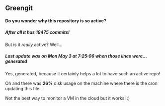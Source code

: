 ## Greengit

#### Do you wonder why this repository is so active?

##### After all it has 19475 commits!

But is it *really* active? Well...

##### Last update was on Mon May 3 at 7:25:06 when those lines were... generated

Yes, generated, because it certainly helps a lot to have such an active repo!

Oh and there was **26%** disk usage on the machine
where there is the cron updating this file.

Not the best way to monitor a VM in the cloud but it works! :)
